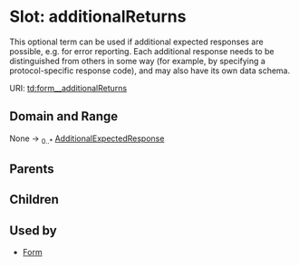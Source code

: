
# Slot: additionalReturns

This optional term can be used if additional expected responses are possible, e.g. for error reporting. Each additional response needs to be distinguished from others in some way (for example, by specifying a protocol-specific response code), and may also have its own data schema.

URI: [td:form__additionalReturns](https://www.w3.org/2019/wot/td#form__additionalReturns)


## Domain and Range

None &#8594;  <sub>0..\*</sub> [AdditionalExpectedResponse](AdditionalExpectedResponse.md)

## Parents


## Children


## Used by

 * [Form](Form.md)
